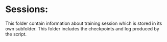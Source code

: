 # Sessions:

This folder contain information about training session which is stored in its own subfolder. This folder includes the checkpoints and log produced by the script. 
